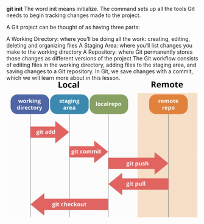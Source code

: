 **git init**
The word init means initialize. The command sets up all the tools Git needs to begin tracking changes made to the project.

A Git project can be thought of as having three parts:

A Working Directory: where you’ll be doing all the work: creating, editing, deleting and organizing files
A Staging Area: where you’ll list changes you make to the working directory
A Repository: where Git permanently stores those changes as different versions of the project
The Git workflow consists of editing files in the working directory, adding files to the staging area, and saving changes to a Git repository. In Git, we save changes with a commit, which we will learn more about in this lesson.
![image info](assets/git.jpeg)
